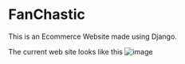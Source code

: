 # FanChastic

This is an Ecommerce Website made using Django.

The current web site looks like this
![image](https://user-images.githubusercontent.com/66299533/98798287-ba274580-2433-11eb-8a9a-b42736a2d737.png)
